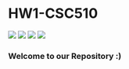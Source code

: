 # HW1-CSC510
<img src="https://img.shields.io/badge/Language-Python-yellow" /> 
<img src="https://img.shields.io/badge/Platform-Linux-blue" />
<img src="https://github.com/SoftwareEngNoobs/HW1-CSC510/actions/workflows/python-app.yml/badge.svg" /> 
<img src="https://img.shields.io/badge/License-MIT-green.svg" href="https://opensource.org/licenses/MIT" />


### Welcome to our Repository :)
